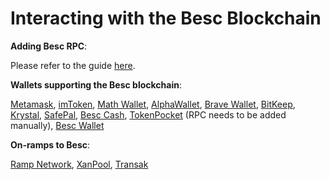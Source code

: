 # Interacting with the Besc Blockchain

**Adding Besc RPC**:&#x20;

Please refer to the guide [here](https://tutorials.bescscan.io/tutorials/network-tutorials/adding-fuse-network-to-metamask).



**Wallets supporting the Besc blockchain**:

[Metamask](https://metamask.io), [imToken](https://imtoken.im), [Math Wallet](https://mathwallet.org), [AlphaWallet](https://alphawallet.com), [Brave Wallet](https://brave.com/wallet/), [BitKeep](https://bitkeep.com/), [Krystal](https://krystal.app), [SafePal](https://safepal.io/), [Besc Cash](https://fuse.cash), [TokenPocket](https://www.tokenpocket.pro/en/) (RPC needs to be added manually), [Besc Wallet](https://play.google.com/store/apps/details?id=io.fuse.fusecash\&hl=en\&gl=US)



**On-ramps to Besc**:

[Ramp Network](https://ramp.network), [XanPool](https://xanpool.com/), [Transak](https://transak.com/)
